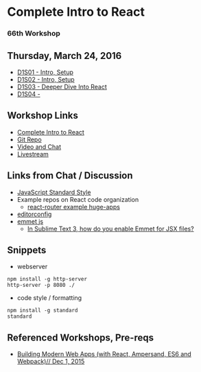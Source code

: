 # Complete Intro to React

### 66th Workshop

## Thursday, March 24, 2016 

* [D1S01 - Intro, Setup](https://livestream.com/accounts/4894689/events/5033959/videos/116823559)
* [D1S02 - Intro, Setup](https://livestream.com/accounts/4894689/events/5033959/videos/116832060)
* [D1S03 - Deeper Dive Into React](https://livestream.com/accounts/4894689/events/5033959/videos/116841681)
* [D1S04 - ](https://livestream.com/accounts/4894689/events/5033959/videos/116852198)

## Workshop Links

* [Complete Intro to React](https://btholt.github.io/complete-intro-to-react/)
* [Git Repo](https://github.com/btholt/complete-intro-to-react)
* [Video and Chat](https://frontendmasters.com/live-event/intro-react-live/)
* [Livestream](https://livestream.com/accounts/4894689/events/5033959)

## Links from Chat / Discussion

* [JavaScript Standard Style](http://standardjs.com/)
* Example repos on React code organization
    * [react-router example huge-apps](https://github.com/reactjs/react-router/tree/master/examples/huge-apps)
* [editorconfig](http://editorconfig.org/)
* [emmet js](http://emmet.io/)
    * [In Sublime Text 3, how do you enable Emmet for JSX files?](https://stackoverflow.com/questions/26089802/in-sublime-text-3-how-do-you-enable-emmet-for-jsx-files)

## Snippets

* webserver

```
npm install -g http-server
http-server -p 8080 ./
```

* code style / formatting

```
npm install -g standard
standard
```



## Referenced Workshops, Pre-reqs

* [Building Modern Web Apps (with React, Ampersand, ES6 and Webpack)// Dec 1, 2015](https://frontendmasters.com/courses/modern-web-apps/)
